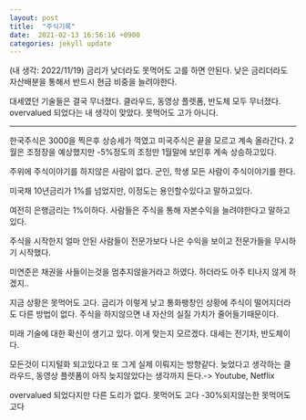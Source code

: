 ```yaml
---
layout: post
title:  "주식기록"
date:  2021-02-13 16:56:16 +0900 
categories: jekyll update
---
```


(내 생각: 2022/11/19)
금리가 낮더라도 못먹어도 고를 하면 안된다. 낮은 금리더라도 자산배분을 통해서 반드시 현금 비중을 늘려야한다.

대세였던 기술들은 결국 무너졌다. 클라우드, 동영상 플렛폼, 반도체 모두 무너졌다.
overvalued 되었다는 내 생각이 맞았다. 못먹어도 고가 아니다.

----

한국주식은 3000을 찍은후 상승세가 꺽였고
미국주식은 끝을 모르고 계속 올라간다. 2월은 조정장을 예상했지만 -5%정도의 조정만 1월말에 보인후 계속 상승하고있다.

주위에 주식이야기를 하지않은 사람이 없다. 군인, 학생 모든 사람이 주식이야기를 한다.

미국채 10년금리가 1%를 넘었지만, 이정도는 용인할수있다고 말하고있다.

여전히 은행금리는 1%이하다. 사람들은 주식을 통해 자본수익을 늘려야한다고 말하고있다. 

주식을 시작한지 얼마 안된 사람들이 전문가보다 나은 수익을 보이고 전문가들을 무시하기 시작했다.

미연준은 채권을 사들이는것을 멈추지않을거라고 하였다. 하더라도 아주 티나지 않게 하겠지..

지금 상황은 못먹어도 고다. 금리가 이렇게 낮고 통화팽창인 상황에 주식이 떨어지더라도 다른 방법이 없다. 주식을 하지않으면 내 자산의 실질 가치가 줄어들기때문이다.

미래 기술에 대한 확신이 생기고 있다. 이게 맞는지 모르겠다. 대세는 전기차, 반도체이다. 

모든것이 디지털화 되고있다고 또 그게 실제 이뤄지는 방향같다. 늦었다고 생각하는 클라우드, 동영상 플렛폼이 아직 늦지않았다는 생각까지 든다.-> Youtube, Netflix

overvalued 되었다지만 다른 도리가 없다. 못먹어도 고다 -30%되지않는한 못먹어도 고다
